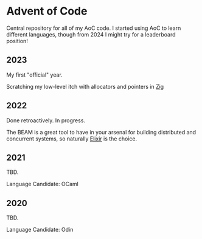 # Advent of Code
Central repository for all of my AoC code.
I started using AoC to learn different languages, though from 2024 I might try for a leaderboard position!

## 2023
My first "official" year. 

Scratching my low-level itch with allocators and pointers in [Zig](2023/)

## 2022
Done retroactively. In progress.

The BEAM is a great tool to have in your arsenal for building distributed and concurrent systems, so naturally 
[Elixir](2022/) is the choice.

## 2021
TBD.

Language Candidate: OCaml

## 2020
TBD.

Language Candidate: Odin